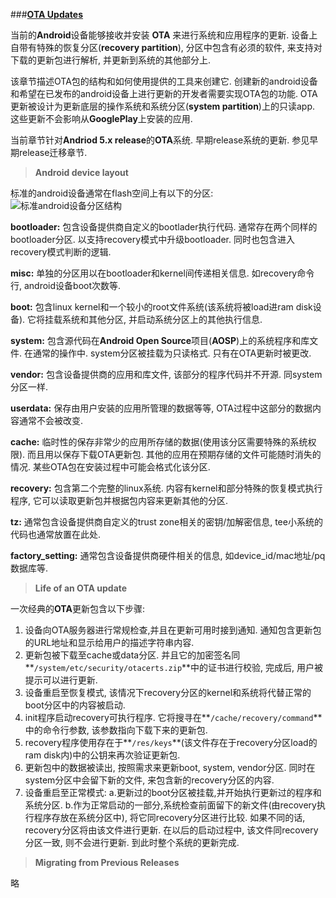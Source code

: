 
###[**OTA Updates**](http://source.android.com/devices/tech/ota/index.html)

当前的**Android**设备能够接收并安装 **OTA** 来进行系统和应用程序的更新. 设备上自带有特殊的恢复分区(**recovery partition**), 分区中包含有必须的软件, 来支持对下载的更新包进行解析, 并更新到系统的其他部分上.

该章节描述OTA包的结构和如何使用提供的工具来创建它. 创建新的android设备和希望在已发布的android设备上进行更新的开发者需要实现OTA包的功能. OTA更新被设计为更新底层的操作系统和系统分区(**system partition**)上的只读app. 这些更新不会影响从**GooglePlay**上安装的应用.

当前章节针对**Andriod 5.x release**的**OTA**系统. 早期release系统的更新. 参见早期release迁移章节.

> **Android device layout**

标准的android设备通常在flash空间上有以下的分区:
![标准android设备分区结构](https://docs.google.com/drawings/d/19NQ4wnl_FrfLwbyXL7ZV8hy_5GULjcwGYntJf6IyDVI/pub?w=1440&h=1080)

**bootloader:**
包含设备提供商自定义的bootlader执行代码. 通常存在两个同样的bootloader分区. 以支持recovery模式中升级bootloader. 同时也包含进入recovery模式判断的逻辑.

**misc:**
单独的分区用以在bootloader和kernel间传递相关信息. 如recovery命令行, android设备boot次数等.

**boot:**
包含linux kernel和一个较小的root文件系统(该系统将被load进ram disk设备). 它将挂载系统和其他分区, 并启动系统分区上的其他执行信息. 

**system:**
包含源代码在**Android Open Source**项目(**AOSP**)上的系统程序和库文件. 在通常的操作中. system分区被挂载为只读格式. 只有在OTA更新时被更改.

**vendor:**
包含设备提供商的应用和库文件, 该部分的程序代码并不开源. 同system分区一样.

**userdata:**
保存由用户安装的应用所管理的数据等等, OTA过程中这部分的数据内容通常不会被改变.

**cache:**
临时性的保存非常少的应用所存储的数据(使用该分区需要特殊的系统权限). 而且用以保存下载OTA更新包. 其他的应用在预期存储的文件可能随时消失的情况. 某些OTA包在安装过程中可能会格式化该分区.

**recovery:**
包含第二个完整的linux系统. 内容有kernel和部分特殊的恢复模式执行程序, 它可以读取更新包并根据包内容来更新其他的分区.

**tz:**
通常包含设备提供商自定义的trust zone相关的密钥/加解密信息, tee小系统的代码也通常放置在此处.

**factory_setting:**
通常包含设备提供商硬件相关的信息, 如device_id/mac地址/pq数据库等.

> **Life of an OTA update**

一次经典的**OTA**更新包含以下步骤:

 1. 设备向OTA服务器进行常规检查,并且在更新可用时接到通知. 通知包含更新包的URL地址和显示给用户的描述字符串内容.
 2. 更新包被下载至cache或data分区. 并且它的加密签名同**`/system/etc/security/otacerts.zip`**中的证书进行校验, 完成后, 用户被提示可以进行更新.
 3. 设备重启至恢复模式, 该情况下recovery分区的kernel和系统将代替正常的boot分区中的内容被启动.
 4. init程序启动recovery可执行程序. 它将搜寻在**`/cache/recovery/command`**中的命令行参数, 该参数指向下载下来的更新包.
 5. recovery程序使用存在于**`/res/keys`**(该文件存在于recovery分区load的ram disk内)中的公钥来再次验证更新包.
 6. 更新包中的数据被读出, 按照需求来更新boot, system, vendor分区. 同时在system分区中会留下新的文件, 来包含新的recovery分区的内容.
 7. 设备重启至正常模式:
 	a.更新过的boot分区被挂载,并开始执行更新过的程序和系统分区.
 	b.作为正常启动的一部分,系统检查前面留下的新文件(由recovery执行程序存放在系统分区中), 将它同recovery分区进行比较. 如果不同的话, recovery分区将由该文件进行更新. 在以后的启动过程中, 该文件同recovery分区一致, 则不会进行更新. 
到此时整个系统的更新完成.

> **Migrating from Previous Releases**

略